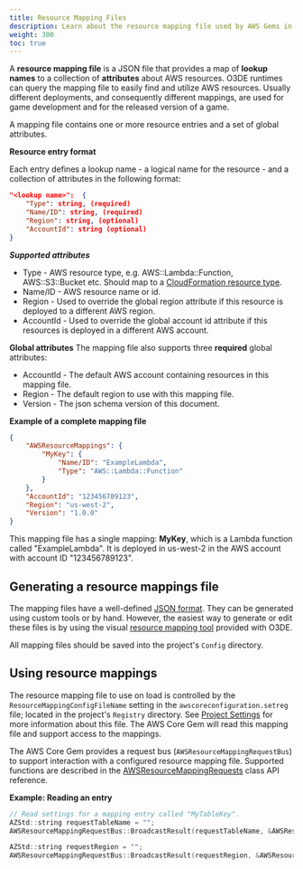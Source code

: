 ```yaml
---
title: Resource Mapping Files
description: Learn about the resource mapping file used by AWS Gems in the Open 3D Engine (O3DE).
weight: 300
toc: true
---
```


A **resource mapping file** is a JSON file that provides a map of **lookup names** to a collection of **attributes** about AWS resources. O3DE runtimes can query the mapping file to easily find and utilize AWS resources. Usually different deployments, and consequently different mappings, are used for game development and for the released version of a game.

A mapping file contains one or more resource entries and a set of global attributes.

**Resource entry format**

Each entry defines a lookup name - a logical name for the resource - and a collection of attributes in the following format:

```json
"<lookup name>":  {
    "Type": string, (required)
    "Name/ID": string, (required)
    "Region": string, (optional)
    "AccountId": string (optional)
}
```

***Supported attributes***
* Type - AWS resource type, e.g. AWS::Lambda::Function, AWS::S3::Bucket etc. Should map to a [CloudFormation resource type](https://docs.aws.amazon.com/AWSCloudFormation/latest/UserGuide/aws-template-resource-type-ref.html).
* Name/ID - AWS resource name or id.
* Region - Used to override the global region attribute if this resource is deployed to a different AWS region.
* AccountId - Used to override the global account id attribute if this resources is deployed in a different AWS account.

**Global attributes**
The mapping file also supports three **required** global attributes:

* AccountId - The default AWS account containing resources in this mapping file.
* Region - The default region to use with this mapping file.
* Version - The json schema version of this document.

**Example of a complete mapping file**

```json
{
    "AWSResourceMappings": {
        "MyKey": {
            "Name/ID": "ExampleLambda",
            "Type": "AWS::Lambda::Function"
        }
    },
    "AccountId": "123456789123",
    "Region": "us-west-2",
    "Version": "1.0.0"
}
```

This mapping file has a single mapping: **MyKey**, which is a Lambda function called "ExampleLambda". It is deployed in us-west-2 in the AWS account with account ID "123456789123".

## Generating a resource mappings file

The mapping files have a well-defined [JSON format](/docs/user-guide/gems/reference/aws/aws-core/resource-mapping-schema.md). They can be generated using custom tools or by hand. However, the easiest way to generate or edit these files is by using the visual [resource mapping tool](/docs/user-guide/gems/reference/aws/aws-core/resource-mapping-tool.md) provided with O3DE.

All mapping files should be saved into the project's `Config` directory.

## Using resource mappings

The resource mapping file to use on load is controlled by the `ResourceMappingConfigFileName` setting in the `awscoreconfiguration.setreg` file; located in the project's `Registry` directory. See [Project Settings](./getting-started.md#project-settings) for more information about this file. The AWS Core Gem will read this mapping file and support access to the mappings.

The AWS Core Gem provides a request bus (`AWSResourceMappingRequestBus`) to support interaction with a configured resource mapping file. Supported functions are described in the [AWSResourceMappingRequests](https://o3de.org/docs/api/gems/awscore/class_a_w_s_core_1_1_a_w_s_resource_mapping_requests.html) class API reference.

**Example: Reading an entry**

```cpp
// Read settings for a mapping entry called "MyTableKey".
AZStd::string requestTableName = "";
AWSResourceMappingRequestBus::BroadcastResult(requestTableName, &AWSResourceMappingRequests::GetResourceNameId, "MyTableKey");

AZStd::string requestRegion = "";
AWSResourceMappingRequestBus::BroadcastResult(requestRegion, &AWSResourceMappingRequests::GetResourceRegion, "MyTableKey");
```

